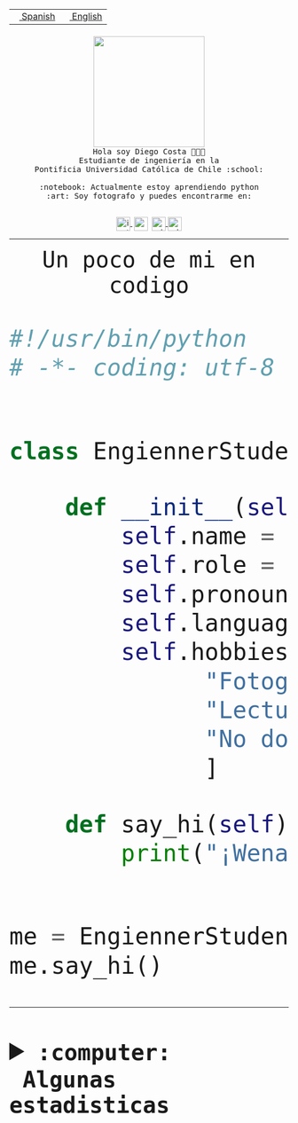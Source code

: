 <table border="0"  align="right">
 <tr><td><a href="README.md"><img src="https://upload.wikimedia.org/wikipedia/commons/thumb/8/89/Bandera_de_Espa%C3%B1a.svg/1200px-Bandera_de_Espa%C3%B1a.svg.png" height="10"> Spanish</a></td>
 <td><a href="README.en.md"><img src="https://upload.wikimedia.org/wikipedia/commons/a/a4/Flag_of_the_United_States.svg" height="10"> English</a></td></tr>
</table><br><br><br>


<p align="center">
  <img src="https://github.com/diegocostares/diegocostares/blob/main/Images/aaa2.gif?raw=true" height="200px" weight="200px">
  <br><samp>
    Hola soy Diego Costa 👨🏻‍💻<br>
    Estudiante de ingeniería en la <br>
    Pontificia Universidad Católica de Chile :school:<br>
  <br>
    :notebook: Actualmente estoy aprendiendo python <br>
    :art: Soy fotografo y puedes encontrarme en: <br>
  <br></samp>
  
</p>

<p align="center">
   <a href="https://instagram.com/diegocosta_no" target="blank">
    <img 
    align="center" src="https://cdn.jsdelivr.net/npm/simple-icons@3.0.1/icons/instagram.svg" alt="instagram" height="25px" width="25px" />
  </a>
  <a style="border: 3px solid; color: white;"href="https://t.me/diegocosta_no" target="blank">
  <img
  align="center" alt="Telegram" width="25px" src="https://icons-for-free.com/iconfiles/png/512/Telegram-1324888767380505522.png" />
</a>
<a href="https://api.whatsapp.com/send?phone=56971897835&text=Hola!" target="blank">
  <img
  align="center" alt="wtsp" width="25px" src="https://img.icons8.com/pastel-glyph/2x/whatsapp--v2.png" />
</a>
<a href="https://www.linkedin.com/in/diego-costa-786249213/" target="blank">
  <img
  align="center" alt="wtsp" width="25px" src="https://img.icons8.com/metro/452/linkedin.png" />
</a>

  </a>
</p>

---


<p align="center"><font size="25"><samp>Un poco de mi en codigo</samp></front></p>


```python
#!/usr/bin/python
# -*- coding: utf-8 -*-


class EngiennerStudent:

    def __init__(self):
        self.name = "Diego Costa"
        self.role = "Estudiante"
        self.pronouns = "he/him"
        self.language_spoken = ["es_CL", "en_US"]
        self.hobbies = [
              "Fotografia",
              "Lectura",
              "No dormir",
              ]

    def say_hi(self):
        print("¡Wena mundo!")


me = EngiennerStudent()
me.say_hi()
```
---
<details>
  <summary><b><samp>:computer: &nbsp;Algunas estadisticas</samp></b></summary>
  <br/></p>

<!--START_SECTION:waka-->
![Code Time](http://img.shields.io/badge/Code%20Time-1%2C053%20hrs%208%20mins-blue)

**Soy nocturno 🦉** 

```text
🌞 Mañana                 47 commits          ░░░░░░░░░░░░░░░░░░░░░░░░░   01.41 % 
🌆 Día                    1056 commits        ████████░░░░░░░░░░░░░░░░░   31.70 % 
🌃 Tarde                  1436 commits        ███████████░░░░░░░░░░░░░░   43.11 % 
🌙 Noche                  792 commits         ██████░░░░░░░░░░░░░░░░░░░   23.78 % 
```
📅 **Soy más productivo los Martes** 

```text
Lunes                    520 commits         ████░░░░░░░░░░░░░░░░░░░░░   15.61 % 
Martes                   602 commits         █████░░░░░░░░░░░░░░░░░░░░   18.07 % 
Miércoles                443 commits         ███░░░░░░░░░░░░░░░░░░░░░░   13.30 % 
Jueves                   520 commits         ████░░░░░░░░░░░░░░░░░░░░░   15.61 % 
Viernes                  466 commits         ███░░░░░░░░░░░░░░░░░░░░░░   13.99 % 
Sábado                   293 commits         ██░░░░░░░░░░░░░░░░░░░░░░░   08.80 % 
Domingo                  487 commits         ████░░░░░░░░░░░░░░░░░░░░░   14.62 % 
```


📊 **Esta semana me dediqué a** 

```text
🐱‍💻 Proyectos: 
2023-1-S4-Grupo2-Backend 14 hrs 23 mins      ████████████░░░░░░░░░░░░░   47.35 % 
2023-1-S4-Grupo2-IA      7 hrs 24 mins       ██████░░░░░░░░░░░░░░░░░░░   24.34 % 
2023-1-S4-Grupo2-Scraper 3 hrs 57 mins       ███░░░░░░░░░░░░░░░░░░░░░░   13.04 % 
2023-1-S4-Grupo2-Frontend3 hrs 3 mins        ███░░░░░░░░░░░░░░░░░░░░░░   10.07 % 
proyecto-grupo-31        1 hr 33 mins        █░░░░░░░░░░░░░░░░░░░░░░░░   05.13 % 
```


 Last Updated on 13/06/2023 10:20:39 UTC
<!--END_SECTION:waka-->
  
  

<p align="center"> <img src="https://github-readme-stats.vercel.app/api?username=diegocostares&show_icons=true&theme=ayu-mirage" alt="abhisheknaiidu" /></p>
 
</details>
